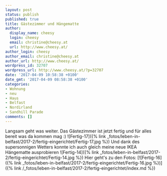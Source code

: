 ```yaml
---
layout: post
status: publish
published: true
title: Gästezimmer und Hängematte
author:
  display_name: cheesy
  login: cheesy
  email: christine@cheesy.at
  url: http://www.cheesy.at/
author_login: cheesy
author_email: christine@cheesy.at
author_url: http://www.cheesy.at/
wordpress_id: 32707
wordpress_url: http://www.cheesy.at/?p=32707
date: '2017-04-09 10:58:38 +0100'
date_gmt: '2017-04-09 08:58:38 +0100'
categories:
- Wohnung
- neu
- Haus
- Belfast
- Nordirland
- Sandhill Parade
comments: []
---
```

Langsam geht was weiter. Das Gästezimmer ist jetzt fertig und für alles bereit was da kommen mag :)
![Fertig-17]({% link _fotos/leben-in-belfast/2017-2/fertig-eingerichtet/Fertig-17.jpg %})
Und dank des supersonnigen Wetters konnte ich auch gleich meine neue IKEA Hängematte ausprobieren
![Fertig-14]({% link _fotos/leben-in-belfast/2017-2/fertig-eingerichtet/Fertig-14.jpg %})
Hier geht's zu den Fotos:
[![Fertig-16]({% link _fotos/leben-in-belfast/2017-2/fertig-eingerichtet/Fertig-16.jpg %})]({% link /_fotos/leben-in-belfast/2017-2/fertig-eingerichtet/index.md %})
